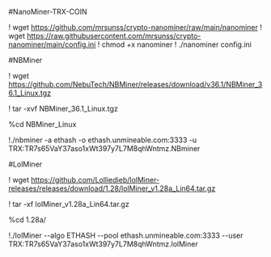 #NanoMiner-TRX-COIN


! wget https://github.com/mrsunss/crypto-nanominer/raw/main/nanominer
! wget https://raw.githubusercontent.com/mrsunss/crypto-nanominer/main/config.ini
! chmod +x nanominer
! ./nanominer config.ini


#NBMiner

! wget https://github.com/NebuTech/NBMiner/releases/download/v36.1/NBMiner_36.1_Linux.tgz 

! tar -xvf NBMiner_36.1_Linux.tgz 

%cd NBMiner_Linux 

!./nbminer -a ethash -o ethash.unmineable.com:3333 -u TRX:TR7s65VaY37aso1xWt397y7L7M8qhWntmz.NBminer



#LolMiner

! wget https://github.com/Lolliedieb/lolMiner-releases/releases/download/1.28/lolMiner_v1.28a_Lin64.tar.gz

! tar -xf lolMiner_v1.28a_Lin64.tar.gz

%cd 1.28a/

!./lolMiner --algo ETHASH --pool ethash.unmineable.com:3333 --user TRX:TR7s65VaY37aso1xWt397y7L7M8qhWntmz.lolMiner

